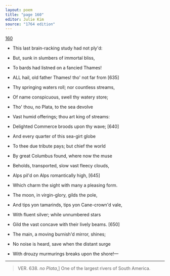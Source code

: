 ```yaml
---
layout: poem
title: "page 160"
editor: Julie Kim
source: "1764 edition"
---
```



[160]()

- This last brain-racking study had not ply'd:
- But, sunk in slumbers of immortal bliss,
- To bards had listned on a fancied Thames!

- ALL hail, old father Thames! tho' not far from [635]
- Thy springing waters roll; nor countless streams,
- Of name conspicuous, swell thy watery store;
- Tho' thou, no Plata, to the sea devolve
- Vast humid offerings; thou art king of streams:
- Delighted Commerce broods upon thy wave; [640]
- And every quarter of this sea-girt globe
- To thee due tribute pays; but chief the world
- By great Columbus found, where now the muse
- Beholds, transported, slow vast fleecy clouds,
- Alps pil'd on Alps romantically high, [645]
- Which charm the sight with many a pleasing form.
- The moon, in virgin-glory, gilds the pole,
- And tips yon tamarinds, tips yon Cane-crown'd vale,
- With fluent silver; while unnumbered stars
- Gild the vast concave with their lively beams. [650]
- The main, a moving burnish'd mirror, shines;
- No noise is heard, save when the distant surge
- With drouzy murmurings breaks upon the shore!—

---

> VER. 638. *no Plata*,\] One of the largest rivers of South America.
